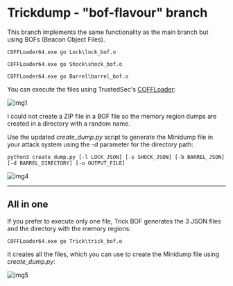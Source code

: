 # Trickdump - "bof-flavour" branch

This branch implements the same functionality as the main branch but using BOFs (Beacon Object Files).

```
COFFLoader64.exe go Lock\lock_bof.o
```

```
COFFLoader64.exe go Shock\shock_bof.o
```

```
COFFLoader64.exe go Barrel\barrel_bof.o
```

You can execute the files using TrustedSec's [COFFLoader](https://github.com/trustedsec/COFFLoader):

![img1](https://raw.githubusercontent.com/ricardojoserf/ricardojoserf.github.io/master/images/trickdump/Screenshot_BOF1.png)

<!--![img2](https://raw.githubusercontent.com/ricardojoserf/ricardojoserf.github.io/master/images/trickdump/Screenshot_BOF2.png)-->

I could not create a ZIP file in a BOF file so the memory region dumps are created in a directory with a random name.

Use the updated *create_dump.py* script to generate the Minidump file in your attack system using the *-d* parameter for the directory path:

```
python3 create_dump.py [-l LOCK_JSON] [-s SHOCK_JSON] [-b BARREL_JSON] [-d BARREL_DIRECTORY] [-o OUTPUT_FILE]
```

![img4](https://raw.githubusercontent.com/ricardojoserf/ricardojoserf.github.io/master/images/trickdump/Screenshot_BOF3.png)


-------------------------

## All in one

If you prefer to execute only one file, Trick BOF generates the 3 JSON files and the directory with the memory regions:

```
COFFLoader64.exe go Trick\trick_bof.o
```

It creates all the files, which you can use to create the Minidump file using *create_dump.py*:

![img5](https://raw.githubusercontent.com/ricardojoserf/ricardojoserf.github.io/master/images/trickdump/Screenshot_BOF4.png)
